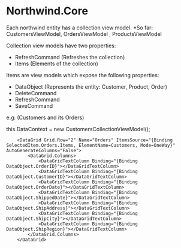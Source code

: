 # Northwind.Core

Each northwind entity has a collection view model.
 *So far: CustomersViewModel, OrdersViewModel , ProductsViewModel

Collection view models have two properties:
- RefreshCommand (Refreshes the collection)
- Items (Elements of the collection)

Items are view models which expose the following properties:
- DataObject (Represents the entity: Customer, Product, Order)
- DeleteCommand
- RefreshCommand
- SaveCommand

e.g: (Customers and its Orders)

this.DataContext = new CustomersCollectionViewModel();

<DataGrid Grid.Row="0" Name="Customers" ItemsSource="{Binding Items, Mode=OneWay}" AutoGenerateColumns="False">
            <DataGrid.Columns>
                <DataGridTextColumn Binding="{Binding DataObject.CustomerID}"></DataGridTextColumn>
                <DataGridTextColumn Binding="{Binding DataObject.CompanyName}"></DataGridTextColumn>
                <DataGridTextColumn Binding="{Binding DataObject.ContactName}"></DataGridTextColumn>
                <DataGridTextColumn Binding="{Binding DataObject.ContactTitle}"></DataGridTextColumn>
                <DataGridTextColumn Binding="{Binding DataObject.Address}"></DataGridTextColumn>
                <DataGridTextColumn Binding="{Binding DataObject.City}"></DataGridTextColumn>
                <DataGridTextColumn Binding="{Binding DataObject.Country}"></DataGridTextColumn>
            </DataGrid.Columns>
        </DataGrid>
       
  <Border Grid.Row="1" Height="5" Background="Green"></Border>

        <DataGrid Grid.Row="2" Name="Orders" ItemsSource="{Binding SelectedItem.Orders.Items, ElementName=Customers, Mode=OneWay}" AutoGenerateColumns="False">
            <DataGrid.Columns>
                <DataGridTextColumn Binding="{Binding DataObject.OrderID}"></DataGridTextColumn>
                <DataGridTextColumn Binding="{Binding DataObject.CustomerID}"></DataGridTextColumn>
                <DataGridTextColumn Binding="{Binding DataObject.OrderDate}"></DataGridTextColumn>
                <DataGridTextColumn Binding="{Binding DataObject.ShippedDate}"></DataGridTextColumn>
                <DataGridTextColumn Binding="{Binding DataObject.ShipAddress}"></DataGridTextColumn>
                <DataGridTextColumn Binding="{Binding DataObject.ShipCity}"></DataGridTextColumn>
                <DataGridTextColumn Binding="{Binding DataObject.ShipRegion}"></DataGridTextColumn>
            </DataGrid.Columns>
        </DataGrid>
 
